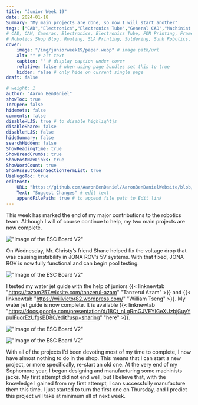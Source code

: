 ```yaml
---
title: "Junior Week 19"
date: 2024-01-18
Summary: "My main projects are done, so now I will start another"
tags: ["CAD","Electronics","Electronics Tube","General CAD","Machinist's Jack","Manufacturing","Robotics Shop Blog","Sunk Robotics","Soldering","Turning","WAter-Jet Cutting"]
# CAD, CAM, Cameras, Electronics, Electronics Tube, FDM Printing, Frame, General CAD, Laser Cutting, Manufacturing, Milling, Miscellaneous, PCB Design,
# Robotics Shop Blog, Routing, SLA Printing, Soldering, Sunk Robotics, WAter-Jet Cutting, Watts Water Plaque, General CAD, Machinist's Jack, Turning
cover:
    image: "/img/juniorweek19/paper.webp" # image path/url
    alt: "" # alt text
    caption: "" # display caption under cover
    relative: false # when using page bundles set this to true
    hidden: false # only hide on current single page
draft: false

# weight: 1
author: "Aaron BenDaniel"
showToc: true
TocOpen: false
hidemeta: false
comments: false
disableHLJS: true # to disable highlightjs
disableShare: false
disableHLJS: false
hideSummary: false
searchHidden: false
ShowReadingTime: true
ShowBreadCrumbs: true
ShowPostNavLinks: true
ShowWordCount: true
ShowRssButtonInSectionTermList: true
UseHugoToc: true
editPost:
    URL: "https://github.com/AaronBenDaniel/AaronBenDanielWebsite/blob/main/content"
    Text: "Suggest Changes" # edit text
    appendFilePath: true # to append file path to Edit link
---
```


This week has marked the end of my major contributions to the robotics team. Although I will of course continue to help, my two main projects are now complete.

!["Image of the ESC Board V2"](/img/juniorweek19/board.webp)

On Wednesday, Mr. Christy’s friend Shane helped fix the voltage drop that was causing instability in JONA ROV’s 5V systems. With that fixed, JONA ROV is now fully functional and can begin pool testing.

!["Image of the ESC Board V2"](/img/juniorweek19/guide.webp)

I tested my water jet guide with the help of juniors {{< linknewtab "https://tazam257.wixsite.com/tanzerul-azam" "Tanzerul Azam" >}} and {{< linknewtab "https://willvictor82.wordpress.com/" "William Tseng" >}}. My water jet guide is now complete. It is available {{< linknewtab "https://docs.google.com/presentation/d/18Ct_nLgRmGJVEYIGeXUzbjGuyYpuIFuorEzUfgsBD80/edit?usp=sharing" "here" >}}.

!["Image of the ESC Board V2"](/img/juniorweek19/paper.webp)

!["Image of the ESC Board V2"](/img/juniorweek19/lathe.webp)

With all of the projects I’d been devoting most of my time to complete, I now have almost nothing to do in the shop. This means that I can start a new project, or more specifically, re-start an old one. At the very end of my Sophomore year, I began designing and manufacturing some machinists jacks. My first attempt did not end well, but I believe that, with the knowledge I gained from my first attempt, I can successfully manufacture them this time. I just started to turn the first one on Thursday, and I predict this project will take at minimum all of next week.